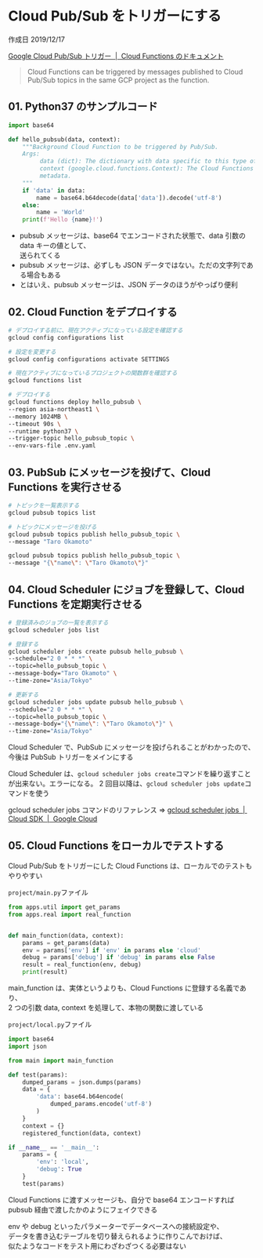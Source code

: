 # Cloud Pub/Sub をトリガーにする

作成日 2019/12/17

[Google Cloud Pub/Sub トリガー  \|  Cloud Functions のドキュメント](https://cloud.google.com/functions/docs/calling/pubsub)

> Cloud Functions can be triggered by messages published to Cloud Pub/Sub topics in the same GCP project as the function.

## 01. Python37 のサンプルコード

```python
import base64

def hello_pubsub(data, context):
    """Background Cloud Function to be triggered by Pub/Sub.
    Args:
         data (dict): The dictionary with data specific to this type of event.
         context (google.cloud.functions.Context): The Cloud Functions event
         metadata.
    """
    if 'data' in data:
        name = base64.b64decode(data['data']).decode('utf-8')
    else:
        name = 'World'
    print(f'Hello {name}!')
```

- pubsub メッセージは、base64 でエンコードされた状態で、data 引数の data キーの値として、\
  送られてくる
- pubsub メッセージは、必ずしも JSON データではない。ただの文字列である場合もある
- とはいえ、pubsub メッセージは、JSON データのほうがやっぱり便利

## 02. Cloud Function をデプロイする

```bash
# デプロイする前に、現在アクティブになっている設定を確認する
gcloud config configurations list

# 設定を変更する
gcloud config configurations activate SETTINGS

# 現在アクティブになっているプロジェクトの関数群を確認する
gcloud functions list

# デプロイする
gcloud functions deploy hello_pubsub \
--region asia-northeast1 \
--memory 1024MB \
--timeout 90s \
--runtime python37 \
--trigger-topic hello_pubsub_topic \
--env-vars-file .env.yaml
```

## 03. PubSub にメッセージを投げて、Cloud Functions を実行させる

```bash
# トピックを一覧表示する
gcloud pubsub topics list

# トピックにメッセージを投げる
gcloud pubsub topics publish hello_pubsub_topic \
--message "Taro Okamoto"

gcloud pubsub topics publish hello_pubsub_topic \
--message "{\"name\": \"Taro Okamoto\"}"
```

## 04. Cloud Scheduler にジョブを登録して、Cloud Functions を定期実行させる

```bash
# 登録済みのジョブの一覧を表示する
gcloud scheduler jobs list

# 登録する
gcloud scheduler jobs create pubsub hello_pubsub \
--schedule="2 0 * * *" \
--topic=hello_pubsub_topic \
--message-body="Taro Okamoto" \
--time-zone="Asia/Tokyo"

# 更新する
gcloud scheduler jobs update pubsub hello_pubsub \
--schedule="2 0 * * *" \
--topic=hello_pubsub_topic \
--message-body="{\"name\": \"Taro Okamoto\"}" \
--time-zone="Asia/Tokyo"
```

Cloud Scheduler で、PubSub にメッセージを投げられることがわかったので、今後は PubSub トリガーをメインにする

Cloud Scheduler は、`gcloud scheduler jobs create`コマンドを繰り返すことが出来ない。エラーになる。
2 回目以降は、`gcloud scheduler jobs update`コマンドを使う

gcloud scheduler jobs コマンドのリファレンス => [gcloud scheduler jobs  \|  Cloud SDK  \|  Google Cloud](https://cloud.google.com/sdk/gcloud/reference/scheduler/jobs/)

## 05. Cloud Functions をローカルでテストする

Cloud Pub/Sub をトリガーにした Cloud Functions は、ローカルでのテストもやりやすい

`project/main.py`ファイル

```python
from apps.util import get_params
from apps.real import real_function


def main_function(data, context):
    params = get_params(data)
    env = params['env'] if 'env' in params else 'cloud'
    debug = params['debug'] if 'debug' in params else False
    result = real_function(env, debug)
    print(result)
```

main_function は、実体というよりも、Cloud Functions に登録する名義であり、\
2 つの引数 data, context を処理して、本物の関数に渡している

`project/local.py`ファイル

```python
import base64
import json

from main import main_function

def test(params):
    dumped_params = json.dumps(params)
    data = {
        'data': base64.b64encode(
            dumped_params.encode('utf-8')
        )
    }
    context = {}
    registered_function(data, context)

if __name__ == '__main__':
    params = {
        'env': 'local',
        'debug': True
    }
    test(params)
```

Cloud Functions に渡すメッセージも、自分で base64 エンコードすれば\
pubsub 経由で渡したかのようにフェイクできる

env や debug といったパラメーターでデータベースへの接続設定や、\
データを書き込むテーブルを切り替えられるように作りこんでおけば、\
似たようなコードをテスト用にわざわざつくる必要はない
